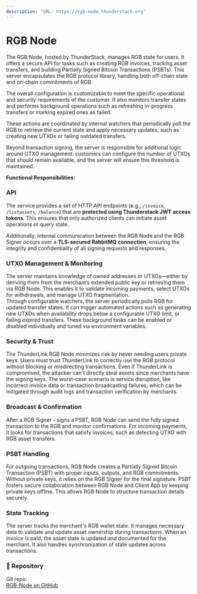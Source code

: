 ```yaml
---
description: 'URL: https://rgb-node.thunderstack.org'
---
```


# RGB Node

The RGB Node, hosted by ThunderStack, manages RGB state for users. It offers a secure API for tasks such as creating RGB invoices, tracking asset transfers, and building Partially Signed Bitcoin Transactions (PSBTs). This server encapsulates the RGB protocol library, handling both off-chain state and on-chain commitments of RGB.

The overall configuration is customizable to meet the specific operational and security requirements of the customer. It also monitors transfer states and performs background operations such as refreshing in-progress transfers or marking expired ones as failed.

These actions are coordinated by internal watchers that periodically poll the RGB to retrieve the current state and apply necessary updates, such as creating new UTXOs or failing outdated transfers.&#x20;

Beyond transaction signing, the server is responsible for additional logic around UTXO management: customers can configure the number of UTXOs that should remain available, and the server will ensure this threshold is maintained.

**Functional Responsibilities:**

### API

&#x20;The service provides a set of HTTP API endpoints (e.g., `/invoice`, `/listassets`, `/balance`) that are **protected using Thunderstack JWT access tokens**. This ensures that only authorized clients can initiate asset operations or query state.

Additionally, internal communication between the  RGB Node and the  RGB Signer occurs over a **TLS-secured RabbitMQ connection**, ensuring the integrity and confidentiality of all signing requests and responses.

### **UTXO Management & Monitoring**

The server maintains knowledge of owned addresses or UTXOs—either by deriving them from the merchant’s extended public key or retrieving them via  RGB Node. This enables it to validate incoming payments, select UTXOs for withdrawals, and manage UTXO fragmentation.\
Through configurable watchers, the server periodically polls RGB for updated transfer states. It can trigger automated actions such as generating new UTXOs when availability drops below a configurable UTXO limit, or failing expired transfers. These background tasks can be enabled or disabled individually and tuned via environment variables.

### Security & Trust

The  ThunderLink RGB Node minimizes risk by never needing users private keys. Users must trust ThunderLink to correctly use the RGB protocol without blocking or misdirecting transactions. Even if ThunderLink is compromised, the attacker can't directly steal assets since merchants have the signing keys. The worst-case scenario is service disruption, like incorrect invoice data or transaction broadcasting failures, which can be mitigated through audit logs and transaction verification by merchants.

### Broadcast & Confirmation

After a RGB Signer - signs a PSBT, RGB Node can send the fully signed transaction to the RGB and monitor confirmations. For incoming payments, it looks for transactions that satisfy invoices, such as detecting UTXO with RGB asset transfers.

### PSBT Handling

For outgoing transactions,  RGB Node creates a Partially Signed Bitcoin Transaction (PSBT) with proper inputs, outputs, and RGB commitments. Without private keys, it relies on the RGB Signer for the final signature. PSBT fosters secure collaboration between  RGB Node and Client App by keeping private keys offline. This allows RGB Node to structure transaction details securely.

### State Tracking

The server tracks the merchant's RGB wallet state. It manages necessary data to validate and update asset ownership during transactions. When an invoice is paid, the asset state is updated and documented for the merchant. It also handles synchronization of state updates across transactions.

### 📁 Repository

Git repo: \
&#x20;[RGB-Node on GitHub](https://github.com/RGB-OS/rgb-connect-nodejs)
